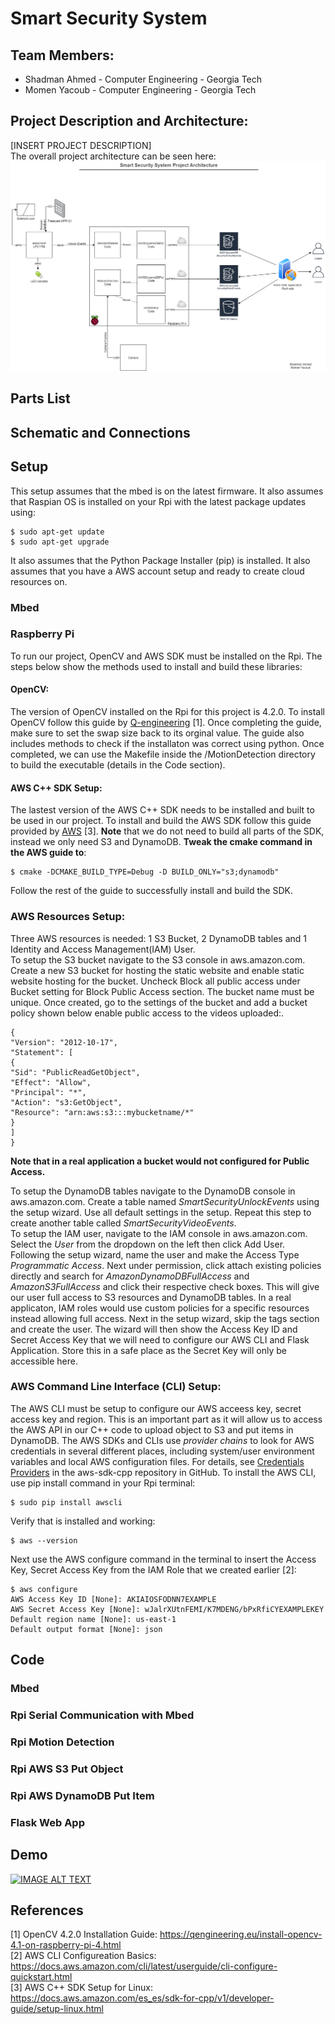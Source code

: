 # Smart Security System

## Team Members:
  * Shadman Ahmed - Computer Engineering - Georgia Tech
  * Momen Yacoub - Computer Engineering -  Georgia Tech

## Project Description and Architecture:
[INSERT PROJECT DESCRIPTION]  
The overall project architecture can be seen here:
![ECE 4180 Final Project Architecture](https://github.com/sahmed85/SmartSecuritySystem/blob/master/ECE%204180%20Final%20Project%20Architecture.png?raw=true)

## Parts List

## Schematic and Connections

## Setup
This setup assumes that the mbed is on the latest firmware. It also assumes that Raspian OS is installed on your Rpi with the latest package updates using:
```
$ sudo apt-get update
$ sudo apt-get upgrade 
```
It also assumes that the Python Package Installer (pip) is installed. It also assumes that you have a AWS account setup and ready to create cloud resources on. 
### Mbed
### Raspberry Pi
To run our project, OpenCV and AWS SDK must be installed on the Rpi. The steps below show the methods used to install and build these libraries:
#### OpenCV:
The version of OpenCV installed on the Rpi for this project is 4.2.0. To install OpenCV follow this guide by [Q-engineering](https://github.com/sahmed85/SmartSecuritySystem/blob/master/ECE%204180%20Final%20Project%20Architecture.png?raw=true) [1].
Once completing the guide, make sure to set the swap size back to its orginal value. The guide also includes methods to check if the installaton was correct using python. Once completed, we can use the Makefile inside the /MotionDetection directory to build the executable (details in the Code section).
#### AWS C++ SDK Setup:
The lastest version of the AWS C++ SDK needs to be installed and built to be used in our project. To install and build the AWS SDK follow this guide provided by [AWS](https://docs.aws.amazon.com/es_es/sdk-for-cpp/v1/developer-guide/setup-linux.html) [3]. **Note** that we do not need to build all parts of the SDK, instead we only need S3 and DynamoDB. **Tweak the cmake command in the AWS guide to**:
```
$ cmake -DCMAKE_BUILD_TYPE=Debug -D BUILD_ONLY="s3;dynamodb"
```
Follow the rest of the guide to successfully install and build the SDK.
### AWS Resources Setup:
Three AWS resources is needed: 1 S3 Bucket, 2 DynamoDB tables and 1 Identity and Access Management(IAM) User.   
To setup the S3 bucket navigate to the S3 console in aws.amazon.com. Create a new S3 bucket for hosting the static website and enable static website hosting for the bucket. Uncheck Block all public access under Bucket setting for Block Public Access section. The bucket name must be unique. Once created, go to the settings of the bucket and add a bucket policy shown below enable public access to the videos uploaded:. 
```
{
"Version": "2012-10-17",
"Statement": [
{
"Sid": "PublicReadGetObject",
"Effect": "Allow",
"Principal": "*",
"Action": "s3:GetObject",
"Resource": "arn:aws:s3:::mybucketname/*"
}
]
}
```
**Note that in a real application a bucket would not configured for Public Access.**

To setup the DynamoDB tables navigate to the DynamoDB console in aws.amazon.com. Create a table named *SmartSecurityUnlockEvents* using the setup wizard. Use all default settings in the setup. Repeat this step to create another table called *SmartSecurityVideoEvents*.   
To setup the IAM user, navigate to the IAM console in aws.amazon.com. Select the *User* from the dropdown on the left then click Add User. Following the setup wizard, name the user and make the Access Type *Programmatic Access*. Next under permission, click attach existing policies directly and search for *AmazonDynamoDBFullAccess* and *AmazonS3FullAccess* and click their respective check boxes. This will give our user full access to S3 resources and DynamoDB tables. In a real applicaton, IAM roles would use custom policies for a specific resources instead allowing full access. Next in the setup wizard, skip the tags section and create the user. The wizard will then show the Access Key ID and Secret Access Key that we will need to configure our AWS CLI and Flask Application. Store this in a safe place as the Secret Key will only be accessible here.
### AWS Command Line Interface (CLI) Setup:
The AWS CLI must be setup to configure our AWS acceess key, secret access key and region. This is an important part as it will allow us to access the AWS API in our C++ code to upload object to S3 and put items in DynamoDB. The AWS SDKs and CLIs use *provider chains* to look for AWS credentials in several different places, including system/user environment variables and local AWS configuration files. For details, see [Credentials Providers](https://github.com/aws/aws-sdk-cpp/blob/master/Docs/Credentials_Providers.md) in the aws-sdk-cpp repository in GitHub.
To install the AWS CLI, use pip install command in your Rpi terminal:
```
$ sudo pip install awscli
```
Verify that is installed and working:
```
$ aws --version
```
Next use the AWS configure command in the terminal to insert the Access Key, Secret Access Key from the IAM Role that we created earlier [2]:
```
$ aws configure
AWS Access Key ID [None]: AKIAIOSFODNN7EXAMPLE
AWS Secret Access Key [None]: wJalrXUtnFEMI/K7MDENG/bPxRfiCYEXAMPLEKEY
Default region name [None]: us-east-1
Default output format [None]: json
```
## Code
### Mbed 
### Rpi Serial Communication with Mbed

### Rpi Motion Detection
### Rpi AWS S3 Put Object
### Rpi AWS DynamoDB Put Item
### Flask Web App
## Demo
[![IMAGE ALT TEXT](http://img.youtube.com/vi/1eew0ciX4P0/0.jpg)](http://www.youtube.com/watch?v=1eew0ciX4P0 "Project Demo")
## References
[1] OpenCV 4.2.0 Installation Guide: https://qengineering.eu/install-opencv-4.1-on-raspberry-pi-4.html  
[2] AWS CLI Configureation Basics: https://docs.aws.amazon.com/cli/latest/userguide/cli-configure-quickstart.html   
[3] AWS C++ SDK Setup for Linux: https://docs.aws.amazon.com/es_es/sdk-for-cpp/v1/developer-guide/setup-linux.html
